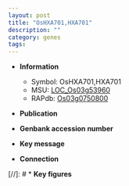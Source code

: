 ```yaml
---
layout: post
title: "OsHXA701,HXA701"
description: ""
category: genes
tags: 
---
```


* **Information**  
    + Symbol: OsHXA701,HXA701  
    + MSU: [LOC_Os03g53960](http://rice.uga.edu/cgi-bin/ORF_infopage.cgi?orf=LOC_Os03g53960)  
    + RAPdb: [Os03g0750800](http://rapdb.dna.affrc.go.jp/viewer/gbrowse_details/irgsp1?name=Os03g0750800)  

* **Publication**  

* **Genbank accession number**  

* **Key message**  

* **Connection**  

[//]: # * **Key figures**  


